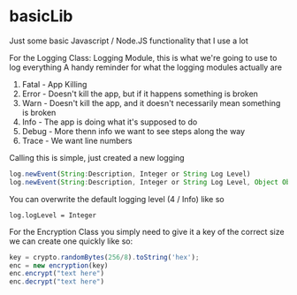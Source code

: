# basicLib
Just some basic Javascript / Node.JS functionality that I use a lot

For the Logging Class: 
Logging Module, this is what we're going to use to log everything 
A handy reminder for what the logging modules actually are 

1. Fatal -  App Killing
2. Error - Doesn't kill the app, but if it happens something is broken 
3. Warn - Doesn't kill the app, and it doesn't necessarily mean something is broken
4. Info - The app is doing what it's supposed to do 
5. Debug - More thenn info we want to see steps along the way
6. Trace - We want line numbers

Calling this is simple, just created a new logging

``` Javascript
log.newEvent(String:Description, Integer or String Log Level)
log.newEvent(String:Description, Integer or String Log Level, Object Object)
```
You can overwrite the default logging level (4 / Info) like so 
```
log.logLevel = Integer
```
For the Encryption Class you simply need to give it a key of the correct size we can create one quickly like so:
```Javascript 
key = crypto.randomBytes(256/8).toString('hex'); 
enc = new encryption(key) 
enc.encrypt("text here") 
enc.decrypt("text here") 
```
